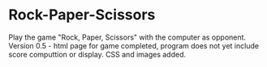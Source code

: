 # Rock-Paper-Scissors
Play the game "Rock, Paper, Scissors" with the computer as opponent.
Version 0.5 - html page for game completed, program does not yet include score computtion or display. CSS and images added. 
